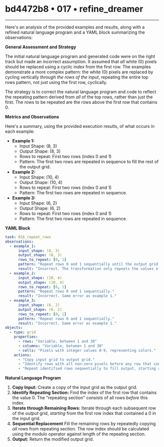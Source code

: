 # bd4472b8 • 017 • refine_dreamer

---
Here's an analysis of the provided examples and results, along with a refined natural language program and a YAML block summarizing the observations:

**General Assessment and Strategy**

The initial natural language program and generated code were on the right track but made an incorrect assumption. It assumed that *all* white (0) pixels should be replaced using a cyclic index from the first row.  The examples demonstrate a more complex pattern: the white (0) pixels are replaced by cycling vertically *through the rows of the input*, repeating the entire top rows pattern, not just using the first row, cyclically.

The strategy is to correct the natural language program and code to reflect the repeating pattern derived from *all* of the top rows, rather than just the first. The rows to be repeated are the rows above the first row that contains 0.

**Metrics and Observations**

Here's a summary, using the provided execution results, of what occurs in each example:

*   **Example 1:**
    *   Input Shape: (8, 3)
    *   Output Shape: (8, 3)
    *   Rows to repeat: First two rows (index 0 and 1)
    *   Pattern: The first two rows are repeated in sequence to fill the rest of the output grid.
*   **Example 2:**
    *   Input Shape: (10, 4)
    *   Output Shape: (10, 4)
    *    Rows to repeat: First two rows (index 0 and 1)
    *   Pattern: The first two rows are repeated in sequence.
*   **Example 3:**
    *   Input Shape: (6, 2)
    *   Output Shape: (6, 2)
    *    Rows to repeat: First two rows (index 0 and 1)
    *   Pattern: The first two rows are repeated in sequence.

**YAML Block**

```yaml
task: 016_repeat_rows
observations:
  - example_1:
      input_shape: (8, 3)
      output_shape: (8, 3)
      rows_to_repeat: [0, 1]
      pattern: "Repeat rows 0 and 1 sequentially until the output grid is filled."
      result: "Incorrect. The transformation only repeats the values of the first row (index 0)."
  - example_2:
      input_shape: (10, 4)
      output_shape: (10, 4)
      rows_to_repeat: [0, 1]
      pattern: "Repeat rows 0 and 1 sequentially."
      result: "Incorrect. Same error as example 1."
  - example_3:
      input_shape: (6, 2)
      output_shape: (6, 2)
      rows_to_repeat: [0, 1]
      pattern: "Repeat rows 0 and 1 sequentially."
      result: "Incorrect. Same error as example 1."
objects:
  - type: grid
    properties:
      - rows: "Variable, between 1 and 30"
      - columns: "Variable, between 1 and 30"
      - cells: "Pixels with integer values 0-9, representing colors."
    actions:
      - "Copy input grid to output grid."
      - "Identify rows with all non-zero pixels before any row that contains a 0."
      - "Repeat identified rows sequentially to fill output, starting at first row that was all 0s in input."
```

**Natural Language Program**

1.  **Copy Input:** Create a copy of the input grid as the output grid.
2.  **Identify Repeating Section:** Find the index of the first row that contains the value 0.  The "repeating section" consists of all rows *before* this index.
3.  **Iterate through Remaining Rows:** Iterate through each subsequent row of the *output* grid, *starting* from the first row index that contained a 0 in the input grid.
4. **Sequential Replacement**  Fill the remaining rows by repeatedly copying *all* rows from repeating section. The row index should be calculated using the modulo operator against length of the repeating section.
5.  **Output:** Return the modified output grid.

